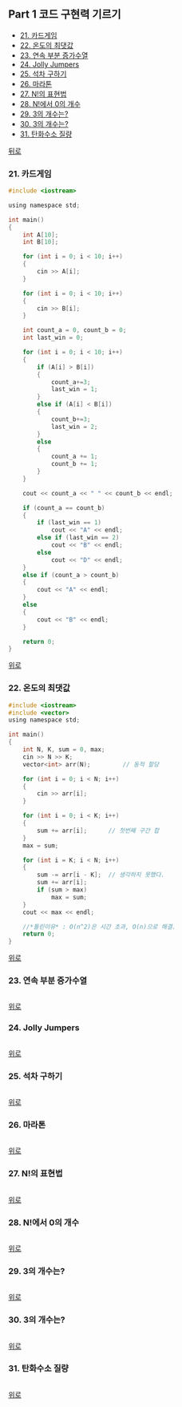 ## Part 1 코드 구현력 기르기
* [21. 카드게임](#21-카드게임)
* [22. 온도의 최댓값](#22-온도의-최댓값)
* [23. 연속 부분 증가수열](#23-연속-부분-증가수열)
* [24. Jolly Jumpers](#24-jolly-jumpers)
* [25. 석차 구하기](#25-석차-구하기)
* [26. 마라톤](#26-마라톤)
* [27. N!의 표현법](#27-n의-표현법)
* [28. N!에서 0의 개수](#28-n에서-0의-개수)
* [29. 3의 개수는?](#29-3의-개수는)
* [30. 3의 개수는?](#30-3의-개수는)
* [31. 탄화수소 질량](#31-탄화수소-질량)

[뒤로](https://github.com/hhhan0315/Algorithm)

### 21. 카드게임
```c
#include <iostream>

using namespace std;

int main()
{
	int A[10];
	int B[10];

	for (int i = 0; i < 10; i++)
	{
		cin >> A[i];
	}

	for (int i = 0; i < 10; i++)
	{
		cin >> B[i];
	}

	int count_a = 0, count_b = 0;
	int last_win = 0;

	for (int i = 0; i < 10; i++)
	{
		if (A[i] > B[i])
		{
			count_a+=3;
			last_win = 1;
		}
		else if (A[i] < B[i])
		{
			count_b+=3;
			last_win = 2;
		}
		else
		{
			count_a += 1;
			count_b += 1;
		}
	}

	cout << count_a << " " << count_b << endl;

	if (count_a == count_b)
	{
		if (last_win == 1)
			cout << "A" << endl;
		else if (last_win == 2)
			cout << "B" << endl;
		else
			cout << "D" << endl;
	}
	else if (count_a > count_b)
	{
		cout << "A" << endl;
	}
	else
	{
		cout << "B" << endl;
	}

	return 0;
}
```
[위로](#part-1-코드-구현력-기르기)

### 22. 온도의 최댓값
```c
#include <iostream>
#include <vector>
using namespace std;

int main()
{
	int N, K, sum = 0, max;
	cin >> N >> K;
	vector<int> arr(N);         // 동적 할당

	for (int i = 0; i < N; i++)
	{
		cin >> arr[i];
	}

	for (int i = 0; i < K; i++)
	{
		sum += arr[i];      // 첫번째 구간 합
	}
	max = sum;

	for (int i = K; i < N; i++)
	{
		sum -= arr[i - K];  // 생각하지 못했다.
		sum += arr[i];
		if (sum > max)
			max = sum;
	}
	cout << max << endl;

	//*틀린이유* : O(n^2)은 시간 초과, O(n)으로 해결.
	return 0;
}
```
[위로](#part-1-코드-구현력-기르기)

### 23. 연속 부분 증가수열
```c

```
[위로](#part-1-코드-구현력-기르기)

### 24. Jolly Jumpers
```c

```
[위로](#part-1-코드-구현력-기르기)

### 25. 석차 구하기
```c

```
[위로](#part-1-코드-구현력-기르기)

### 26. 마라톤
```c

```
[위로](#part-1-코드-구현력-기르기)

### 27. N!의 표현법
```c

```
[위로](#part-1-코드-구현력-기르기)

### 28. N!에서 0의 개수
```c

```
[위로](#part-1-코드-구현력-기르기)

### 29. 3의 개수는?
```c

```
[위로](#part-1-코드-구현력-기르기)

### 30. 3의 개수는?
```c

```
[위로](#part-1-코드-구현력-기르기)

### 31. 탄화수소 질량
```c

```
[위로](#part-1-코드-구현력-기르기)
